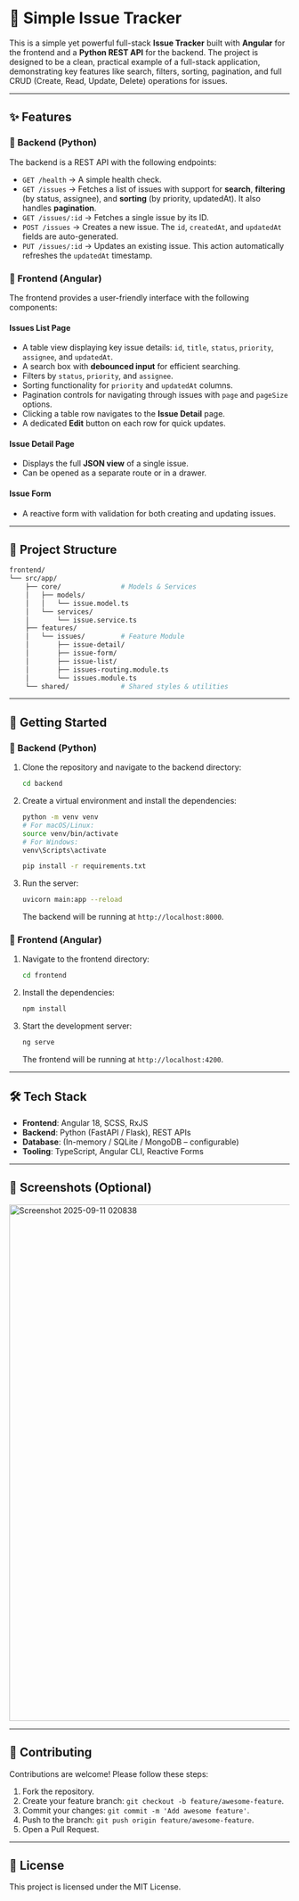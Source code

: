 # 🐞 Simple Issue Tracker

This is a simple yet powerful full-stack **Issue Tracker** built with **Angular** for the frontend and a **Python REST API** for the backend. The project is designed to be a clean, practical example of a full-stack application, demonstrating key features like search, filters, sorting, pagination, and full CRUD (Create, Read, Update, Delete) operations for issues.

-----

## ✨ Features

### 🔧 Backend (Python)

The backend is a REST API with the following endpoints:

  * `GET /health` → A simple health check.
  * `GET /issues` → Fetches a list of issues with support for **search**, **filtering** (by status, assignee), and **sorting** (by priority, updatedAt). It also handles **pagination**.
  * `GET /issues/:id` → Fetches a single issue by its ID.
  * `POST /issues` → Creates a new issue. The `id`, `createdAt`, and `updatedAt` fields are auto-generated.
  * `PUT /issues/:id` → Updates an existing issue. This action automatically refreshes the `updatedAt` timestamp.

### 🎨 Frontend (Angular)

The frontend provides a user-friendly interface with the following components:

#### Issues List Page

  * A table view displaying key issue details: `id`, `title`, `status`, `priority`, `assignee`, and `updatedAt`.
  * A search box with **debounced input** for efficient searching.
  * Filters by `status`, `priority`, and `assignee`.
  * Sorting functionality for `priority` and `updatedAt` columns.
  * Pagination controls for navigating through issues with `page` and `pageSize` options.
  * Clicking a table row navigates to the **Issue Detail** page.
  * A dedicated **Edit** button on each row for quick updates.

#### Issue Detail Page

  * Displays the full **JSON view** of a single issue.
  * Can be opened as a separate route or in a drawer.

#### Issue Form

  * A reactive form with validation for both creating and updating issues.

-----

## 📂 Project Structure

```bash
frontend/
└── src/app/
    ├── core/               # Models & Services
    │   ├── models/
    │   │   └── issue.model.ts
    │   └── services/
    │       └── issue.service.ts
    ├── features/
    │   └── issues/         # Feature Module
    │       ├── issue-detail/
    │       ├── issue-form/
    │       ├── issue-list/
    │       ├── issues-routing.module.ts
    │       └── issues.module.ts
    └── shared/             # Shared styles & utilities
```

-----

## 🚀 Getting Started

### 🔹 Backend (Python)

1.  Clone the repository and navigate to the backend directory:

    ```bash
    cd backend
    ```

2.  Create a virtual environment and install the dependencies:

    ```bash
    python -m venv venv
    # For macOS/Linux:
    source venv/bin/activate
    # For Windows:
    venv\Scripts\activate

    pip install -r requirements.txt
    ```

3.  Run the server:

    ```bash
    uvicorn main:app --reload
    ```

    The backend will be running at `http://localhost:8000`.

### 🔹 Frontend (Angular)

1.  Navigate to the frontend directory:

    ```bash
    cd frontend
    ```

2.  Install the dependencies:

    ```bash
    npm install
    ```

3.  Start the development server:

    ```bash
    ng serve
    ```

    The frontend will be running at `http://localhost:4200`.

-----

## 🛠 Tech Stack

  * **Frontend**: Angular 18, SCSS, RxJS
  * **Backend**: Python (FastAPI / Flask), REST APIs
  * **Database**: (In-memory / SQLite / MongoDB – configurable)
  * **Tooling**: TypeScript, Angular CLI, Reactive Forms

-----

## 📸 Screenshots (Optional)

<img width="1893" height="926" alt="Screenshot 2025-09-11 020838" src="https://github.com/user-attachments/assets/0f1ff553-5cc3-41ea-8f42-56a9ccab9c16" />


-----

## 🤝 Contributing

Contributions are welcome\! Please follow these steps:

1.  Fork the repository.
2.  Create your feature branch: `git checkout -b feature/awesome-feature`.
3.  Commit your changes: `git commit -m 'Add awesome feature'`.
4.  Push to the branch: `git push origin feature/awesome-feature`.
5.  Open a Pull Request.

-----

## 📜 License

This project is licensed under the MIT License.
